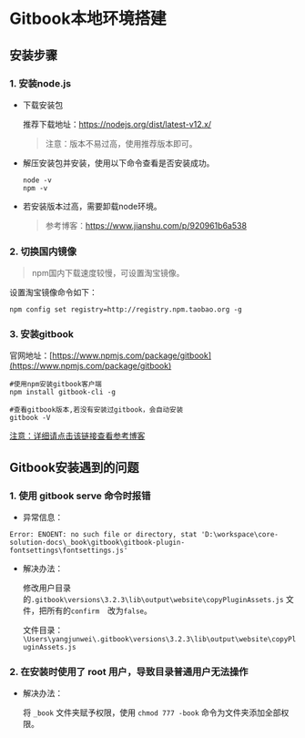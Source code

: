 # Gitbook本地环境搭建

## 安装步骤
### 1. 安装node.js

- 下载安装包

  推荐下载地址：https://nodejs.org/dist/latest-v12.x/

  >注意：版本不易过高，使用推荐版本即可。


- 解压安装包并安装，使用以下命令查看是否安装成功。

  ```
  node -v
  npm -v
  ```

- 若安装版本过高，需要卸载node环境。

  >参考博客：https://www.jianshu.com/p/920961b6a538


### 2. 切换国内镜像

>npm国内下载速度较慢，可设置淘宝镜像。

设置淘宝镜像命令如下：

```
npm config set registry=http://registry.npm.taobao.org -g
```

### 3. 安装gitbook

官网地址：[https://www.npmjs.com/package/gitbook](https://www.npmjs.com/package/gitbook)

```
#使用npm安装gitbook客户端
npm install gitbook-cli -g 

#查看gitbook版本,若没有安装过gitbook，会自动安装
gitbook -V
```

[注意：详细请点击该链接查看参考博客](https://blog.csdn.net/weixin_43778378/article/details/113678085?utm_medium=distribute.pc_relevant.none-task-blog-baidujs_title-2&spm=1001.2101.3001.4242)

## Gitbook安装遇到的问题

### 1. 使用 gitbook serve 命令时报错

- 异常信息：

```
Error: ENOENT: no such file or directory, stat 'D:\workspace\core-solution-docs\_book\gitbook\gitbook-plugin-fontsettings\fontsettings.js'
```

- 解决办法：

  修改用户目录的`.gitbook\versions\3.2.3\lib\output\website\copyPluginAssets.js` 文件，把所有的`confirm  `改为`false`。

  文件目录：`\Users\yangjunwei\.gitbook\versions\3.2.3\lib\output\website\copyPluginAssets.js`

### 2. 在安装时使用了 root 用户，导致目录普通用户无法操作

- 解决办法：

  将 `_book` 文件夹赋予权限，使用 `chmod 777 -book` 命令为文件夹添加全部权限。

